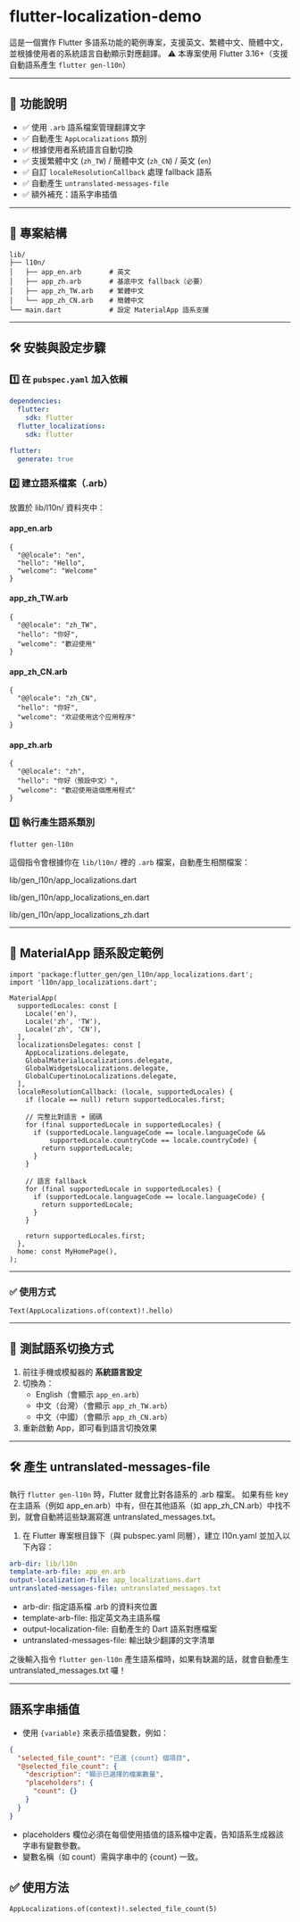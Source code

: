 # flutter-localization-demo

這是一個實作 Flutter 多語系功能的範例專案，支援英文、繁體中文、簡體中文，並根據使用者的系統語言自動顯示對應翻譯。
⚠️ 本專案使用 Flutter 3.16+（支援自動語系產生 `flutter gen-l10n`）

---

## 📌 功能說明

- ✅ 使用 `.arb` 語系檔案管理翻譯文字
- ✅ 自動產生 `AppLocalizations` 類別
- ✅ 根據使用者系統語言自動切換
- ✅ 支援繁體中文 (`zh_TW`) / 簡體中文 (`zh_CN`) / 英文 (`en`)
- ✅ 自訂 `localeResolutionCallback` 處理 fallback 語系
- ✅ 自動產生 `untranslated-messages-file`
- ✅ 額外補充：語系字串插值

---

## 📁 專案結構

```
lib/
├── l10n/
│   ├── app_en.arb       # 英文
│   ├── app_zh.arb       # 基底中文 fallback（必要）
│   ├── app_zh_TW.arb    # 繁體中文
│   └── app_zh_CN.arb    # 簡體中文
└── main.dart            # 設定 MaterialApp 語系支援
```

---

## 🛠️ 安裝與設定步驟

### 1️⃣ 在 `pubspec.yaml` 加入依賴

```yaml
dependencies:
  flutter:
    sdk: flutter
  flutter_localizations:
    sdk: flutter

flutter:
  generate: true
```

### 2️⃣ 建立語系檔案（.arb）
放置於 lib/l10n/ 資料夾中：

#### app_en.arb
```
{
  "@@locale": "en",
  "hello": "Hello",
  "welcome": "Welcome"
}
```

#### app_zh_TW.arb
```
{
  "@@locale": "zh_TW",
  "hello": "你好",
  "welcome": "歡迎使用"
}
```

#### app_zh_CN.arb
```
{
  "@@locale": "zh_CN",
  "hello": "你好",
  "welcome": "欢迎使用这个应用程序"
}
```

#### app_zh.arb
```
{
  "@@locale": "zh",
  "hello": "你好（預設中文）",
  "welcome": "歡迎使用這個應用程式"
}
```

### 3️⃣ 執行產生語系類別

```
flutter gen-l10n
```

這個指令會根據你在 `lib/l10n/` 裡的 `.arb` 檔案，自動產生相關檔案：

lib/gen_l10n/app_localizations.dart

lib/gen_l10n/app_localizations_en.dart

lib/gen_l10n/app_localizations_zh.dart

---

## 🧩 MaterialApp 語系設定範例
```
import 'package:flutter_gen/gen_l10n/app_localizations.dart';
import 'l10n/app_localizations.dart';

MaterialApp(
  supportedLocales: const [
    Locale('en'),
    Locale('zh', 'TW'),
    Locale('zh', 'CN'),
  ],
  localizationsDelegates: const [
    AppLocalizations.delegate,
    GlobalMaterialLocalizations.delegate,
    GlobalWidgetsLocalizations.delegate,
    GlobalCupertinoLocalizations.delegate,
  ],
  localeResolutionCallback: (locale, supportedLocales) {
    if (locale == null) return supportedLocales.first;

    // 完整比對語言 + 國碼
    for (final supportedLocale in supportedLocales) {
      if (supportedLocale.languageCode == locale.languageCode &&
          supportedLocale.countryCode == locale.countryCode) {
        return supportedLocale;
      }
    }

    // 語言 fallback
    for (final supportedLocale in supportedLocales) {
      if (supportedLocale.languageCode == locale.languageCode) {
        return supportedLocale;
      }
    }

    return supportedLocales.first;
  },
  home: const MyHomePage(),
);
```
---

### ✅ 使用方式
```
Text(AppLocalizations.of(context)!.hello)
```

---

## 🔁 測試語系切換方式

1. 前往手機或模擬器的 **系統語言設定**
2. 切換為：
   - English（會顯示 `app_en.arb`）
   - 中文（台灣）（會顯示 `app_zh_TW.arb`）
   - 中文（中國）（會顯示 `app_zh_CN.arb`）
3. 重新啟動 App，即可看到語言切換效果

---

 ## 🛠️ 產生 untranslated-messages-file

執行 ```flutter gen-l10n``` 時，Flutter 就會比對各語系的 .arb 檔案。
如果有些 key 在主語系（例如 app_en.arb）中有，但在其他語系（如 app_zh_CN.arb）中找不到，就會自動將這些缺漏寫進 untranslated_messages.txt。

1. 在 Flutter 專案根目錄下（與 pubspec.yaml 同層），建立 l10n.yaml 並加入以下內容：

```yaml
arb-dir: lib/l10n
template-arb-file: app_en.arb
output-localization-file: app_localizations.dart
untranslated-messages-file: untranslated_messages.txt
```

- arb-dir: 指定語系檔 .arb 的資料夾位置
- template-arb-file: 指定英文為主語系檔
- output-localization-file: 自動產生的 Dart 語系對應檔案
- untranslated-messages-file: 輸出缺少翻譯的文字清單

之後輸入指令 ```flutter gen-l10n``` 產生語系檔時，如果有缺漏的話，就會自動產生 untranslated_messages.txt 囉！

---

 ## 語系字串插值

- 使用 `{variable}` 來表示插值變數，例如：

```json
{
  "selected_file_count": "已選 {count} 個項目",
  "@selected_file_count": {
    "description": "顯示已選擇的檔案數量",
    "placeholders": {
      "count": {}
    }
  }
}
```

- placeholders 欄位必須在每個使用插值的語系檔中定義，告知語系生成器該字串有變數參數。
- 變數名稱（如 count）需與字串中的 {count} 一致。

## ✅ 使用方法

```
AppLocalizations.of(context)!.selected_file_count(5)
```
